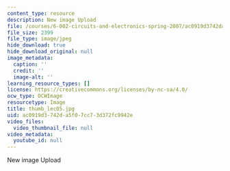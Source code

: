```yaml
---
content_type: resource
description: New image Upload
file: /courses/6-002-circuits-and-electronics-spring-2007/ac0919d3742da5f07cc73d372fc9942e_thumb_lec05.jpg
file_size: 2399
file_type: image/jpeg
hide_download: true
hide_download_original: null
image_metadata:
  caption: ''
  credit: ''
  image-alt: ''
learning_resource_types: []
license: https://creativecommons.org/licenses/by-nc-sa/4.0/
ocw_type: OCWImage
resourcetype: Image
title: thumb_lec05.jpg
uid: ac0919d3-742d-a5f0-7cc7-3d372fc9942e
video_files:
  video_thumbnail_file: null
video_metadata:
  youtube_id: null
---
```

New image Upload